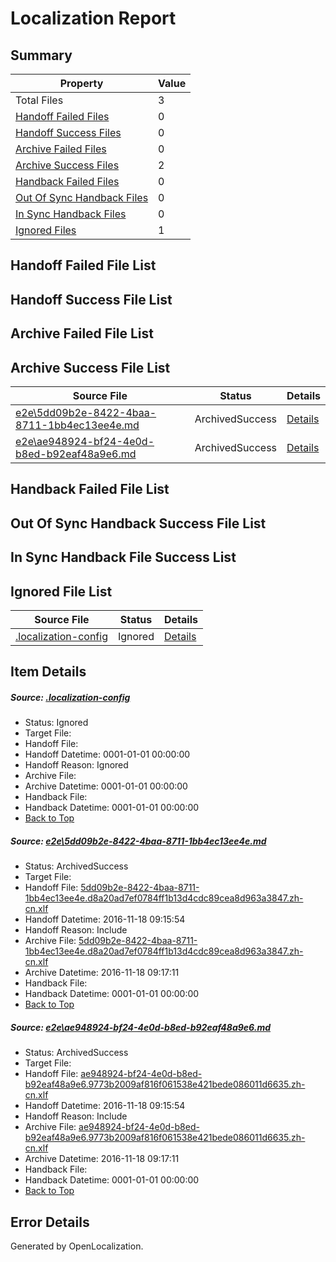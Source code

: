# <a name='report-top'></a> Localization Report

## Summary
 Property | Value 
 -------- | ----- 
 Total Files | 3
[ Handoff Failed Files ](#handoff-failed-list)| 0
[ Handoff Success Files ](#handoff-success-list)| 0
[ Archive Failed Files ](#archive-failed-list)| 0
[ Archive Success Files ](#archive-success-list)| 2
[ Handback Failed Files ](#handback-failed-list)| 0
[ Out Of Sync Handback Files ](#outofsync-handback-success-list)| 0
[ In Sync Handback Files ](#insync-handback-success-list)| 0
[ Ignored Files ](#ignored-list)| 1

## <a name='handoff-failed-list'></a> Handoff Failed File List

## <a name='handoff-success-list'></a> Handoff Success File List

## <a name='archive-failed-list'></a> Archive Failed File List

## <a name='archive-success-list'></a> Archive Success File List
 Source File | Status | Details 
 ----------- | ------ | ------- 
 [e2e\5dd09b2e-8422-4baa-8711-1bb4ec13ee4e.md](https://github.com/OpenLocalizationTestOrg/ol-test0/blob/07dbcb19d5f3bf59f905e0db6e77283a2edbca05/e2e/5dd09b2e-8422-4baa-8711-1bb4ec13ee4e.md) | ArchivedSuccess | [Details](#4d0a157138d6933abe52f578228b9e7646f29e2e1)
 [e2e\ae948924-bf24-4e0d-b8ed-b92eaf48a9e6.md](https://github.com/OpenLocalizationTestOrg/ol-test0/blob/07dbcb19d5f3bf59f905e0db6e77283a2edbca05/e2e/ae948924-bf24-4e0d-b8ed-b92eaf48a9e6.md) | ArchivedSuccess | [Details](#ee621319f4e915ab1800b5a572406b5b9a23231a2)

## <a name='handback-failed-list'></a> Handback Failed File List

## <a name='outofsync-handback-success-list'></a> Out Of Sync Handback Success File List

## <a name='insync-handback-success-list'></a> In Sync Handback File Success List

## <a name='ignored-list'></a> Ignored File List
 Source File | Status | Details 
 ----------- | ------ | ------- 
 [.localization-config](https://github.com/OpenLocalizationTestOrg/ol-test0/blob/07dbcb19d5f3bf59f905e0db6e77283a2edbca05/.localization-config) | Ignored | [Details](#c268a05ecaa7ec85942ed632c29928ee5bd6da8d0)

## Item Details
##### <a name='c268a05ecaa7ec85942ed632c29928ee5bd6da8d0'></a> Source: [.localization-config](https://github.com/OpenLocalizationTestOrg/ol-test0/blob/07dbcb19d5f3bf59f905e0db6e77283a2edbca05/.localization-config)
* Status: Ignored
* Target File: 
* Handoff File: 
* Handoff Datetime: 0001-01-01 00:00:00
* Handoff Reason: Ignored
* Archive File: 
* Archive Datetime: 0001-01-01 00:00:00
* Handback File: 
* Handback Datetime: 0001-01-01 00:00:00
* [Back to Top](#report-top)

##### <a name='4d0a157138d6933abe52f578228b9e7646f29e2e1'></a> Source: [e2e\5dd09b2e-8422-4baa-8711-1bb4ec13ee4e.md](https://github.com/OpenLocalizationTestOrg/ol-test0/blob/07dbcb19d5f3bf59f905e0db6e77283a2edbca05/e2e/5dd09b2e-8422-4baa-8711-1bb4ec13ee4e.md)
* Status: ArchivedSuccess
* Target File: 
* Handoff File: [5dd09b2e-8422-4baa-8711-1bb4ec13ee4e.d8a20ad7ef0784ff1b13d4cdc89cea8d963a3847.zh-cn.xlf](https://github.com/OpenLocalizationTestOrg/ol-test0-handoff/blob/740052a261182c243a051cc888e5b9fad5f73595/ol-handoff/OpenLocalizationTestOrg/ol-test0-zhcn/shujia/ht/5dd09b2e-8422-4baa-8711-1bb4ec13ee4e.d8a20ad7ef0784ff1b13d4cdc89cea8d963a3847.zh-cn.xlf)
* Handoff Datetime: 2016-11-18 09:15:54
* Handoff Reason: Include
* Archive File: [5dd09b2e-8422-4baa-8711-1bb4ec13ee4e.d8a20ad7ef0784ff1b13d4cdc89cea8d963a3847.zh-cn.xlf](https://github.com/OpenLocalizationTestOrg/ol-test0-handoff/blob/81fc065cbbcb7e6f95a2e58d92713db7b2cca306/ol-archive/OpenLocalizationTestOrg/ol-test0-zhcn/shujia/ht/5dd09b2e-8422-4baa-8711-1bb4ec13ee4e.d8a20ad7ef0784ff1b13d4cdc89cea8d963a3847.zh-cn.xlf)
* Archive Datetime: 2016-11-18 09:17:11
* Handback File: 
* Handback Datetime: 0001-01-01 00:00:00
* [Back to Top](#report-top)

##### <a name='ee621319f4e915ab1800b5a572406b5b9a23231a2'></a> Source: [e2e\ae948924-bf24-4e0d-b8ed-b92eaf48a9e6.md](https://github.com/OpenLocalizationTestOrg/ol-test0/blob/07dbcb19d5f3bf59f905e0db6e77283a2edbca05/e2e/ae948924-bf24-4e0d-b8ed-b92eaf48a9e6.md)
* Status: ArchivedSuccess
* Target File: 
* Handoff File: [ae948924-bf24-4e0d-b8ed-b92eaf48a9e6.9773b2009af816f061538e421bede086011d6635.zh-cn.xlf](https://github.com/OpenLocalizationTestOrg/ol-test0-handoff/blob/740052a261182c243a051cc888e5b9fad5f73595/ol-handoff/OpenLocalizationTestOrg/ol-test0-zhcn/shujia/ht/ae948924-bf24-4e0d-b8ed-b92eaf48a9e6.9773b2009af816f061538e421bede086011d6635.zh-cn.xlf)
* Handoff Datetime: 2016-11-18 09:15:54
* Handoff Reason: Include
* Archive File: [ae948924-bf24-4e0d-b8ed-b92eaf48a9e6.9773b2009af816f061538e421bede086011d6635.zh-cn.xlf](https://github.com/OpenLocalizationTestOrg/ol-test0-handoff/blob/81fc065cbbcb7e6f95a2e58d92713db7b2cca306/ol-archive/OpenLocalizationTestOrg/ol-test0-zhcn/shujia/ht/ae948924-bf24-4e0d-b8ed-b92eaf48a9e6.9773b2009af816f061538e421bede086011d6635.zh-cn.xlf)
* Archive Datetime: 2016-11-18 09:17:11
* Handback File: 
* Handback Datetime: 0001-01-01 00:00:00
* [Back to Top](#report-top)


## Error Details

Generated by OpenLocalization.
